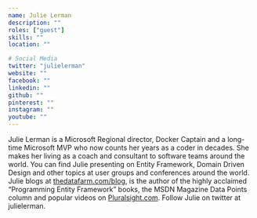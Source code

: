 ```yaml
---
name: Julie Lerman
description: ""
roles: ["guest"]
skills: ""
location: ""

# Social Media
twitter: "julielerman"
website: ""
facebook: ""
linkedin: ""
github: ""
pinterest: ""
instagram: ""
youtube: ""
---
```

Julie Lerman is a Microsoft Regional director, Docker Captain and a long-time Microsoft MVP who now counts her years as a coder in decades.  She makes her living as a coach and consultant to software teams around the world. You can find Julie presenting on Entity Framework, Domain Driven Design and other topics at user groups and conferences around the world. Julie blogs at [thedatafarm.com/blog](https://thedatafarm.com/blog]), is the author of the highly acclaimed “Programming Entity Framework” books, the MSDN Magazine Data Points column and popular videos on [Pluralsight.com](https://pluralsight.com). Follow Julie on twitter at julielerman.
<!--more-->


